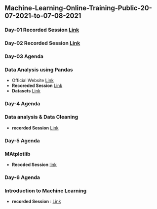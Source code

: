 ## Machine-Learning-Online-Training-Public-20-07-2021-to-07-08-2021

### Day-01 Recorded Session [Link](https://transcripts.gotomeeting.com/#/s/30d38fc478729ab898f5eaecb9eebb5229b6c87d52c97db223629d75d9164e72)


### Day-02 Recorded Session [Link](https://transcripts.gotomeeting.com/#/s/014e3cdb791374d55b61f68206c742ff110e59b5efca40b8f1ffe1f61e015f2d)

### Day-03 Agenda 
### Data Analysis using Pandas
- Official Website [Link](https://pandas.pydata.org/pandas-docs/stable/getting_started/overview.html)
-  **Recoreded Session** [Link](https://transcripts.gotomeeting.com/#/s/1846bd4ebe318ffeda7710f934d0c7788366f4c5c45d7a5e20dc0bb23a2814c3)
-  **Datasets** [Link](https://github.com/LavanyaPolamarasetty/Datasets)

### Day-4 Agenda
### Data analysis & Data Cleaning
- **recorded Session** [Link](https://transcripts.gotomeeting.com/#/s/d3a52b933595f81a26755c3e626eeb9fc5aced817bca17209d87f9b6dc0dcf2e)

### Day-5 Agenda
### MAtplotlib 
- **Recoded Session** [link](https://transcripts.gotomeeting.com/#/s/73432b58b32eb2e494f1b50266e90bc6901935387d0a9e18993e3d8e86994b30)

### Day-6 Agenda
### Introduction to Machine Learning
- **recorded Session** : [Link](https://transcripts.gotomeeting.com/#/s/d14f0563efd534992c6fd9107c12e45439aa95ffe8c945e9bf12b7f898fad20b)
